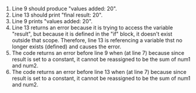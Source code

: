 1. Line 9 should produce "values added:  20".
2. Line 13 should print "final result:  20".
3. Line 9 prints "values added:  20".
4. Line 13 returns an error because it is trying to access the variable "result", but because it is defined in the "if" block, it doesn't exist outside that scope. Therefore, line 13 is referencing a variable thst no longer exists (defined) and causes the error. 
5. The code returns an error before line 9 when (at line 7) because since result is set to a constant, it cannot be reassigned to be the sum of num1 and num2.
6. The code returns an error before line 13 when (at line 7) because since result is set to a constant, it cannot be reassigned to be the sum of num1 and num2.